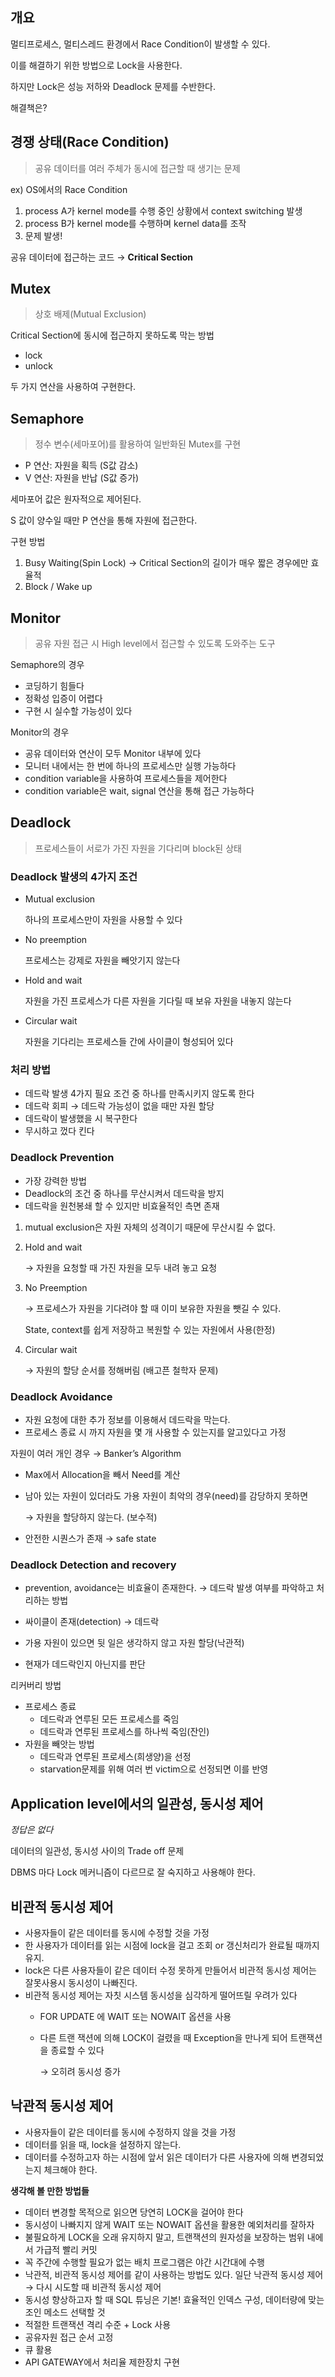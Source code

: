 ## 개요

멀티프로세스, 멀티스레드 환경에서 Race Condition이 발생할 수 있다.

이를 해결하기 위한 방법으로 Lock을 사용한다.

하지만 Lock은 성능 저하와 Deadlock 문제를 수반한다.

해결책은?


## 경쟁 상태(Race Condition)

> 공유 데이터를 여러 주체가 동시에 접근할 때 생기는 문제
> 

ex) OS에서의 Race Condition


1. process A가 kernel mode를 수행 중인 상황에서 context switching 발생
2. process B가 kernel mode를 수행하며 kernel data를 조작
3. 문제 발생!

공유 데이터에 접근하는 코드 → **Critical Section**


## Mutex

> 상호 배제(Mutual Exclusion)
> 

Critical Section에 동시에 접근하지 못하도록 막는 방법

- lock
- unlock

두 가지 연산을 사용하여 구현한다.

## Semaphore

> 정수 변수(세마포어)를 활용하여 일반화된 Mutex를 구현
> 
- P 연산: 자원을 획득 (S값 감소)
- V 연산: 자원을 반납 (S값 증가)

세마포어 값은 원자적으로 제어된다.

S 값이 양수일 때만 P 연산을 통해 자원에 접근한다.

구현 방법

1. Busy Waiting(Spin Lock) → Critical Section의 길이가 매우 짧은 경우에만 효율적
2. Block / Wake up

## Monitor

> 공유 자원 접근 시 High level에서 접근할 수 있도록 도와주는 도구
> 


Semaphore의 경우

- 코딩하기 힘들다
- 정확성 입증이 어렵다
- 구현 시 실수할 가능성이 있다

Monitor의 경우

- 공유 데이터와 연산이 모두 Monitor 내부에 있다
- 모니터 내에서는 한 번에 하나의 프로세스만 실행 가능하다
- condition variable을 사용하여 프로세스들을 제어한다
- condition variable은 wait, signal 연산을 통해 접근 가능하다


## Deadlock

> 프로세스들이 서로가 가진 자원을 기다리며 block된 상태
> 


### Deadlock 발생의 4가지 조건

- Mutual exclusion
    
    하나의 프로세스만이 자원을 사용할 수 있다
    
- No preemption
    
    프로세스는 강제로 자원을 빼앗기지 않는다
    
- Hold and wait
    
    자원을 가진 프로세스가 다른 자원을 기다릴 때 보유 자원을 내놓지 않는다
    
- Circular wait
    
    자원을 기다리는 프로세스들 간에 사이클이 형성되어 있다
    

### 처리 방법

- 데드락 발생 4가지 필요 조건 중 하나를 만족시키지 않도록 한다
- 데드락 회피 → 데드락 가능성이 없을 때만 자원 할당
- 데드락이 발생했을 시 복구한다
- 무시하고 껐다 킨다

### Deadlock Prevention

- 가장 강력한 방법
- Deadlock의 조건 중 하나를 무산시켜서 데드락을 방지
- 데드락을 원천봉쇄 할 수 있지만 비효율적인 측면 존재
1. mutual exclusion은 자원 자체의 성격이기 때문에 무산시킬 수 없다.
2. Hold and wait
    
    → 자원을 요청할 때 가진 자원을 모두 내려 놓고 요청
    
3. No Preemption
    
    → 프로세스가 자원을 기다려야 할 때 이미 보유한 자원을 뺏길 수 있다.
    
    State, context를 쉽게 저장하고 복원할 수 있는 자원에서 사용(한정)
    
4. Circular wait
    
    → 자원의 할당 순서를 정해버림 (배고픈 철학자 문제)
    

### Deadlock Avoidance



- 자원 요청에 대한 추가 정보를 이용해서 데드락을 막는다.
- 프로세스 종료 시 까지 자원을 몇 개 사용할 수 있는지를 알고있다고 가정



자원이 여러 개인 경우 → Banker’s Algorithm

- Max에서 Allocation을 빼서 Need를 계산
- 남아 있는 자원이 있더라도 가용 자원이 최악의 경우(need)를 감당하지 못하면
    
    → 자원을 할당하지 않는다. (보수적)
    
- 안전한 시퀀스가 존재 → safe state

### Deadlock Detection and recovery

- prevention, avoidance는 비효율이 존재한다. → 데드락 발생 여부를 파악하고 처리하는 방법

- 싸이클이 존재(detection) → 데드락

- 가용 자원이 있으면 뒷 일은 생각하지 않고 자원 할당(낙관적)
- 현재가 데드락인지 아닌지를 판단



리커버리 방법

- 프로세스 종료
    - 데드락과 연루된 모든 프로세스를 죽임
    - 데드락과 연루된 프로세스를 하나씩 죽임(잔인)
- 자원을 빼앗는 방법
    - 데드락과 연루된 프로세스(희생양)을 선정
    - starvation문제를 위해 여러 번 victim으로 선정되면 이를 반영


## Application level에서의 일관성, 동시성 제어

*정답은 없다*

데이터의 일관성, 동시성 사이의 Trade off 문제

DBMS 마다 Lock 메커니즘이 다르므로 잘 숙지하고 사용해야 한다.

## 비관적 동시성 제어

- 사용자들이 같은 데이터를 동시에 수정할 것을 가정
- 한 사용자가 데이터를 읽는 시점에 lock을 걸고 조회 or 갱신처리가 완료될 때까지 유지.
- lock은 다른 사용자들이 같은 데이터 수정 못하게 만들어서 비관적 동시성 제어는 잘못사용시 동시성이 나빠진다.
- 비관적 동시성 제어는 자칫 시스템 동시성을 심각하게 떨어뜨릴 우려가 있다
    - FOR UPDATE 에 WAIT 또는 NOWAIT 옵션을 사용
    - 다른 트랜 잭션에 의해 LOCK이 걸렸을 때 Exception을 만나게 되어 트랜잭션을 종료할 수 있다
        
        → 오히려 동시성 증가
        

## 낙관적 동시성 제어

- 사용자들이 같은 데이터를 동시에 수정하지 않을 것을 가정
- 데이터를 읽을 때, lock을 설정하지 않는다.
- 데이터를 수정하고자 하는 시점에 앞서 읽은 데이터가 다른 사용자에 의해 변경되었는지 체크해야 한다.

**생각해 볼 만한 방법들**

- 데이터 변경할 목적으로 읽으면 당연히 LOCK을 걸어야 한다
- 동시성이 나빠지지 않게 WAIT 또는 NOWAIT 옵션을 활용한 예외처리를 잘하자
- 불필요하게 LOCK을 오래 유지하지 말고, 트랜잭션의 원자성을 보장하는 범위 내에서 가급적 빨리 커밋
- 꼭 주간에 수행할 필요가 없는 배치 프로그램은 야간 시간대에 수행
- 낙관적, 비관적 동시성 제어를 같이 사용하는 방법도 있다. 일단 낙관적 동시성 제어 → 다시 시도할 때 비관적 동시성 제어
- 동시성 향상하고자 할 때 SQL 튜닝은 기본! 효율적인 인덱스 구성, 데이터량에 맞는 조인 메소드 선택할 것
- 적절한 트랜잭션 격리 수준 + Lock 사용
- 공유자원 접근 순서 고정
- 큐 활용
- API GATEWAY에서 처리율 제한장치 구현